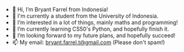 - 👋 Hi, I’m Bryant Farrel from Indonesia!
- 🏫 I'm currently a student from the University of Indonesia.
- 👀 I’m interested in a lot of things, mainly maths and programming!
- 🌱 I’m currently learning CS50's Python, and hopefully finish it.
- 💞️ I’m looking forward to my future plans, and hopefully succeed!
- 📫 My email: bryant.farrel.t@gmail.com (Please don't spam!)

<!---
bryantft/bryantft is a ✨ special ✨ repository because its `README.md` (this file) appears on your GitHub profile.
You can click the Preview link to take a look at your changes.
--->
